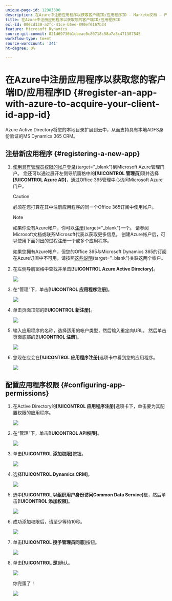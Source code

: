 ```yaml
---
unique-page-id: 12983390
description: 在Azure中注册应用程序以获取客户端ID/应用程序ID - Marketo文档 — 产品文档
title: 在Azure中注册应用程序以获取您的客户端ID/应用程序ID
exl-id: 006cd130-a2fc-41ce-b5ee-890ef6167b34
feature: Microsoft Dynamics
source-git-commit: 821d69736b1cbeac0c80718c58a7a3c471387545
workflow-type: tm+mt
source-wordcount: '341'
ht-degree: 0%

---
```


# 在Azure中注册应用程序以获取您的客户端ID/应用程序ID {#register-an-app-with-azure-to-acquire-your-client-id-app-id}

Azure Active Directory将您的本地目录扩展到云中，从而支持具有本地ADFS身份验证的MS Dynamics 365 CRM。

## 注册新应用程序 {#registering-a-new-app}

1. [使用具有管理员权限的帐户登录](https://login.microsoftonline.com/){target="_blank"}到Microsoft Azure管理门户。 您还可以通过展开左侧导航窗格中的&#x200B;**[!UICONTROL 管理员]**&#x200B;项并选择&#x200B;**[!UICONTROL Azure AD]**，通过Office 365管理中心访问Microsoft Azure门户。

   >[!CAUTION]
   >
   >必须在您打算在其中注册应用程序的同一个Office 365订阅中使用帐户。

   >[!NOTE]
   >
   >如果你没有Azure帐户，你可以[注册](https://azure.microsoft.com/en-us/free/){target="_blank"}一个。 请参阅Microsoft文档或联系Microsoft代表以获取更多信息。 创建Azure帐户后，可以使用下面列出的过程注册一个或多个应用程序。
   >
   >
   >如果您拥有Azure帐户，但您的Office 365与Microsoft Dynamics 365的订阅在Azure订阅中不可用，请按照[这些说明](https://msdn.microsoft.com/office/office365/howto/setup-development-environment#bk_CreateAzureSubscription){target="_blank"}关联这两个帐户。

1. 在左侧导航窗格中查找并单击&#x200B;**[!UICONTROL Azure Active Directory]**。

   ![](assets/two.png)

1. 在“管理”下，单击&#x200B;**[!UICONTROL 应用程序注册]**。

   ![](assets/three.png)

1. 单击页面顶部的&#x200B;**[!UICONTROL 新注册]**。

   ![](assets/four.png)

1. 输入应用程序的名称，选择适用的帐户类型，然后输入重定向URL。 然后单击页面底部的&#x200B;**[!UICONTROL 注册]**。

   ![](assets/five.png)

1. 您现在应会在&#x200B;**[!UICONTROL 应用程序注册]**&#x200B;选项卡中看到您的应用程序。

   ![](assets/six.png)

## 配置应用程序权限 {#configuring-app-permissions}

1. 在Active Directory的&#x200B;**[!UICONTROL 应用程序注册]**&#x200B;选项卡下，单击要为其配置权限的应用程序。

   ![](assets/seven.png)

1. 在“管理”下，单击&#x200B;**[!UICONTROL API权限]**。

   ![](assets/eight.png)

1. 单击&#x200B;**[!UICONTROL 添加权限]**&#x200B;按钮。

   ![](assets/nine.png)

1. 选择&#x200B;**[!UICONTROL Dynamics CRM]**。

   ![](assets/ten.png)

1. 选中&#x200B;**[!UICONTROL 以组织用户身份访问Common Data Service]**&#x200B;框，然后单击&#x200B;**[!UICONTROL 添加权限]**。

   ![](assets/eleven.png)

1. 成功添加权限后，请至少等待10秒。

   ![](assets/twelve.png)

1. 单击&#x200B;**[!UICONTROL 授予管理员同意]**&#x200B;按钮。

   ![](assets/thirteen.png)

1. 单击&#x200B;**[!UICONTROL 是]**&#x200B;确认。

   ![](assets/fourteen.png)

   你完蛋了！

   ![](assets/fifteen.png)
